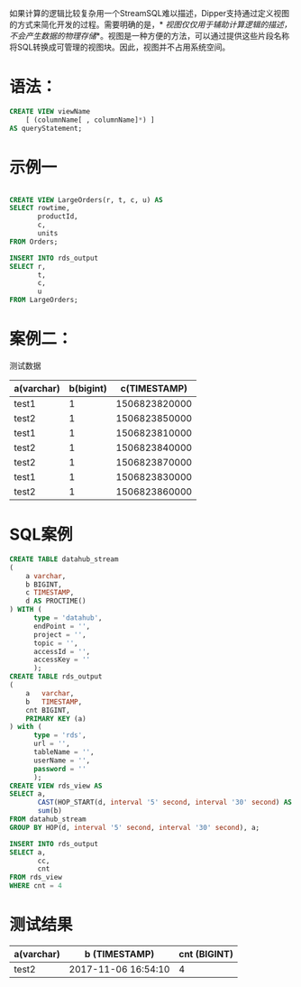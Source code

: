 如果计算的逻辑比较复杂用一个StreamSQL难以描述，Dipper支持通过定义视图的方式来简化开发的过程。需要明确的是，*
*视图仅仅用于辅助计算逻辑的描述，不会产生数据的物理存储**。视图是一种方便的方法，可以通过提供这些片段名称将SQL转换成可管理的视图块。因此，视图并不占用系统空间。

# 语法：

```sql
CREATE VIEW viewName
    [ (columnName[ , columnName]*) ]
AS queryStatement;
```

# 示例一

```sql

CREATE VIEW LargeOrders(r, t, c, u) AS
SELECT rowtime,
       productId,
       c,
       units
FROM Orders;

INSERT INTO rds_output
SELECT r,
       t,
       c,
       u
FROM LargeOrders;
```

# 案例二：

测试数据

| a(varchar) | b(bigint) | c(TIMESTAMP)  |
|------------|-----------|---------------|
| test1      | 1         | 1506823820000 |
| test2      | 1         | 1506823850000 |
| test1      | 1         | 1506823810000 |
| test2      | 1         | 1506823840000 |
| test2      | 1         | 1506823870000 |
| test1      | 1         | 1506823830000 |
| test2      | 1         | 1506823860000 |

# SQL案例

```sql
CREATE TABLE datahub_stream
(
    a varchar,
    b BIGINT,
    c TIMESTAMP,
    d AS PROCTIME()
) WITH (
      type = 'datahub',
      endPoint = '',
      project = '',
      topic = '',
      accessId = '',
      accessKey = ''
      );
CREATE TABLE rds_output
(
    a   varchar,
    b   TIMESTAMP,
    cnt BIGINT,
    PRIMARY KEY (a)
) with (
      type = 'rds',
      url = '',
      tableName = '',
      userName = '',
      password = ''
      );
CREATE VIEW rds_view AS
SELECT a,
       CAST(HOP_START(d, interval '5' second, interval '30' second) AS TIMESTAMP) AS cc,
       sum(b)                                                                     AS cnt
FROM datahub_stream
GROUP BY HOP(d, interval '5' second, interval '30' second), a;

INSERT INTO rds_output
SELECT a,
       cc,
       cnt
FROM rds_view
WHERE cnt = 4
```

# 测试结果

| a(varchar) | b (TIMESTAMP)       | cnt (BIGINT) |
|------------|---------------------|--------------|
| test2      | 2017-11-06 16:54:10 | 4            |

